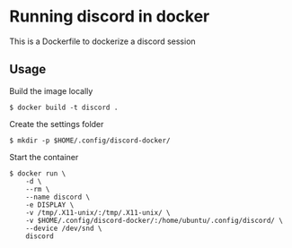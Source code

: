# Running discord in docker

This is a Dockerfile to dockerize a discord session

## Usage

Build the image locally

    $ docker build -t discord .

Create the settings folder

    $ mkdir -p $HOME/.config/discord-docker/

Start the container

    $ docker run \
        -d \
        --rm \
        --name discord \
        -e DISPLAY \
        -v /tmp/.X11-unix/:/tmp/.X11-unix/ \
        -v $HOME/.config/discord-docker/:/home/ubuntu/.config/discord/ \
        --device /dev/snd \
        discord
